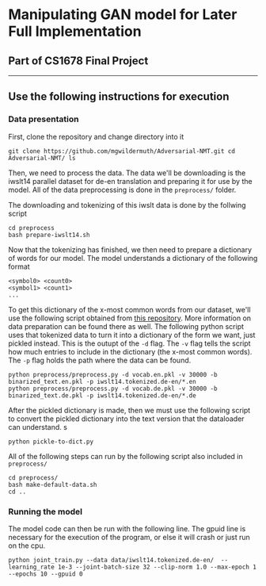 # Manipulating GAN model for Later Full Implementation

## Part of CS1678 Final Project

---

## Use the following instructions for execution

### Data presentation

First, clone the repository and change directory into it

`git clone https://github.com/mgwildermuth/Adversarial-NMT.git
cd Adversarial-NMT/
ls`

Then, we need to process the data. The data we'll be downloading is the iwslt14 parallel dataset for de-en translation and preparing it for use by the model. All of the data preprocessing is done in the `preprocess/` folder.

The downloading and tokenizing of this iwslt data is done by the follwing script

```
cd preprocess
bash prepare-iwslt14.sh
```

Now that the tokenizing has finished, we then need to prepare a dictionary of words for our model. The model understands a dictionary of the following format

```
<symbol0> <count0>
<symbol1> <count1>
...
```

To get this dictionary of the x-most common words from our dataset, we'll use the following script obtained from [this repository](https://github.com/lisa-groundhog/GroundHog/tree/master/experiments/nmt). More information on data preparation can be found there as well. The following python script uses that tokenized data to turn it into a dictionary of the form we want, just pickled instead. This is the outupt of the `-d` flag. The `-v` flag tells the script how much entries to include in the dictionary (the x-most common words). The `-p` flag holds the path where the data can be found. 

```
python preprocess/preprocess.py -d vocab.en.pkl -v 30000 -b binarized_text.en.pkl -p iwslt14.tokenized.de-en/*.en
python preprocess/preprocess.py -d vocab.de.pkl -v 30000 -b binarized_text.de.pkl -p iwslt14.tokenized.de-en/*.de
```

After the pickled dictionary is made, then we must use the following script to convert the pickled dictionary into the text version that the dataloader can understand. s

```
python pickle-to-dict.py
```

All of the following steps can run by the following script also included in `preprocess/`

```
cd preprocess/
bash make-default-data.sh
cd ..
```

### Running the model

The model code can then be run with the following line. The gpuid line is necessary for the execution of the program, or else it will crash or just run on the cpu.

```
python joint_train.py --data data/iwslt14.tokenized.de-en/  --learning_rate 1e-3 --joint-batch-size 32 --clip-norm 1.0 --max-epoch 1 --epochs 10 --gpuid 0
```